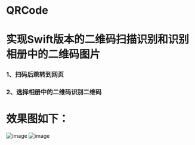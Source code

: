# QRCode

# 实现Swift版本的二维码扫描识别和识别相册中的二维码图片

### 1、扫码后跳转到网页
### 2、选择相册中的二维码识别二维码

# 效果图如下：
![image](http://o9zpq25pv.bkt.clouddn.com/2017-03-20%2011_49_28.gif)
![image](http://oauo2kp7f.bkt.clouddn.com/QRCode.gif)

